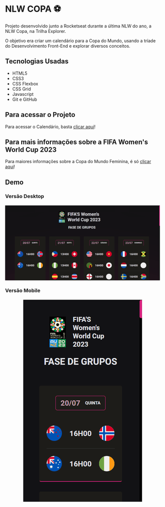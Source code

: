 # NLW COPA ⚽

Projeto desenvolvido junto a Rocketseat durante a última NLW do ano, a NLW Copa, na Trilha Explorer.

O objetivo era criar um calendário para a Copa do Mundo, usando a tríade do Desenvolvimento Front-End e explorar diversos conceitos.

## Tecnologias Usadas 

- HTML5
- CSS3
- CSS Flexbox
- CSS Grid
- Javascript
- Git e GitHub

## Para acessar o Projeto
Para acessar o Calendário, basta <a href="#">clicar aqui</a>!

## Para mais informações sobre a FIFA Women's World Cup 2023

Para maiores informações sobre a Copa do Mundo Feminina, é só <a href="https://www.fifa.com/fifaplus/en/tournaments/womens/womensworldcup/australia-new-zealand2023">clicar aqui</a>!

## Demo

### Versão Desktop
<div style="display: flex; justify-content:center; align-items:center;margin: 20px 0">
    <img src="src/images/desktop.gif">
</div>

### Versão Mobile
<div style="display: flex; justify-content:center; align-items:center;margin: 20px 0">
    <img src="src/images/mobile.gif">
</div>